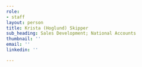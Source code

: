 ```yaml
---
role:
- staff
layout: person
title: Krista (Hoglund) Skipper
sub_heading: Sales Development; National Accounts
thumbnail: ''
email: ''
linkedin: ''

---
```

